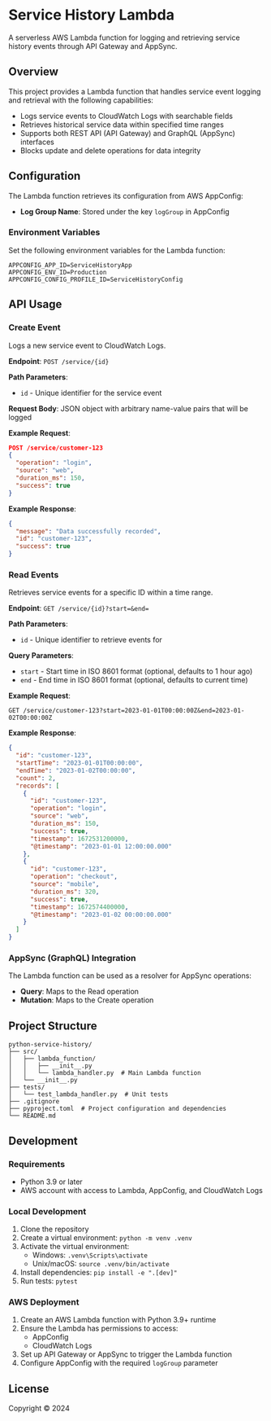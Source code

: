# Service History Lambda

A serverless AWS Lambda function for logging and retrieving service history events through API Gateway and AppSync.

## Overview

This project provides a Lambda function that handles service event logging and retrieval with the following capabilities:

- Logs service events to CloudWatch Logs with searchable fields
- Retrieves historical service data within specified time ranges
- Supports both REST API (API Gateway) and GraphQL (AppSync) interfaces
- Blocks update and delete operations for data integrity

## Configuration

The Lambda function retrieves its configuration from AWS AppConfig:

- **Log Group Name**: Stored under the key `logGroup` in AppConfig

### Environment Variables

Set the following environment variables for the Lambda function:

```
APPCONFIG_APP_ID=ServiceHistoryApp
APPCONFIG_ENV_ID=Production  
APPCONFIG_CONFIG_PROFILE_ID=ServiceHistoryConfig
```

## API Usage

### Create Event

Logs a new service event to CloudWatch Logs.

**Endpoint**: `POST /service/{id}`

**Path Parameters**:
- `id` - Unique identifier for the service event

**Request Body**: JSON object with arbitrary name-value pairs that will be logged

**Example Request**:
```json
POST /service/customer-123
{
  "operation": "login",
  "source": "web",
  "duration_ms": 150,
  "success": true
}
```

**Example Response**:
```json
{
  "message": "Data successfully recorded",
  "id": "customer-123",
  "success": true
}
```

### Read Events

Retrieves service events for a specific ID within a time range.

**Endpoint**: `GET /service/{id}?start=&end=`

**Path Parameters**:
- `id` - Unique identifier to retrieve events for

**Query Parameters**:
- `start` - Start time in ISO 8601 format (optional, defaults to 1 hour ago)
- `end` - End time in ISO 8601 format (optional, defaults to current time)

**Example Request**:
```
GET /service/customer-123?start=2023-01-01T00:00:00Z&end=2023-01-02T00:00:00Z
```

**Example Response**:
```json
{
  "id": "customer-123",
  "startTime": "2023-01-01T00:00:00",
  "endTime": "2023-01-02T00:00:00",
  "count": 2,
  "records": [
    {
      "id": "customer-123",
      "operation": "login",
      "source": "web",
      "duration_ms": 150,
      "success": true,
      "timestamp": 1672531200000,
      "@timestamp": "2023-01-01 12:00:00.000"
    },
    {
      "id": "customer-123",
      "operation": "checkout",
      "source": "mobile",
      "duration_ms": 320,
      "success": true,
      "timestamp": 1672574400000,
      "@timestamp": "2023-01-02 00:00:00.000"
    }
  ]
}
```

### AppSync (GraphQL) Integration

The Lambda function can be used as a resolver for AppSync operations:

- **Query**: Maps to the Read operation
- **Mutation**: Maps to the Create operation

## Project Structure

```
python-service-history/
├── src/
│   ├── lambda_function/
│   │   ├── __init__.py
│   │   └── lambda_handler.py  # Main Lambda function
│   └── __init__.py
├── tests/
│   └── test_lambda_handler.py  # Unit tests
├── .gitignore
├── pyproject.toml  # Project configuration and dependencies
└── README.md
```

## Development

### Requirements

- Python 3.9 or later
- AWS account with access to Lambda, AppConfig, and CloudWatch Logs

### Local Development

1. Clone the repository
2. Create a virtual environment: `python -m venv .venv`
3. Activate the virtual environment:
   - Windows: `.venv\Scripts\activate`
   - Unix/macOS: `source .venv/bin/activate`
4. Install dependencies: `pip install -e ".[dev]"`
5. Run tests: `pytest`

### AWS Deployment

1. Create an AWS Lambda function with Python 3.9+ runtime
2. Ensure the Lambda has permissions to access:
   - AppConfig
   - CloudWatch Logs
3. Set up API Gateway or AppSync to trigger the Lambda function
4. Configure AppConfig with the required `logGroup` parameter

## License

Copyright © 2024